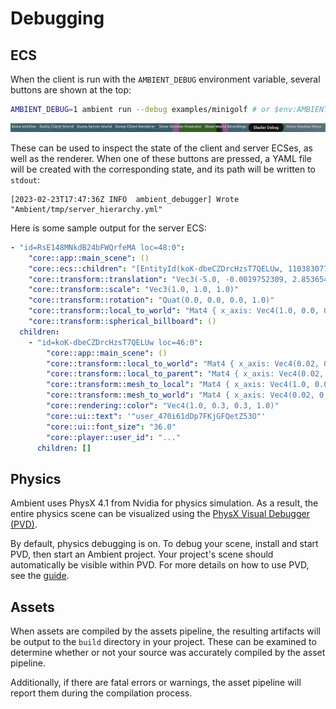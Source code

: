 # Debugging

## ECS

When the client is run with the `AMBIENT_DEBUG` environment variable, several buttons are shown at the top:

```sh
AMBIENT_DEBUG=1 ambient run --debug examples/minigolf # or $env:AMBIENT_DEBUG=1 on Windows/PowerShell
```

![Debug buttons at the top of the window with `AMBIENT_DEBUG`](debug_buttons.png)

These can be used to inspect the state of the client and server ECSes, as well as the renderer. When one of these buttons are pressed, a YAML file will be created with the corresponding state, and its path will be written to `stdout`:

```log
[2023-02-23T17:47:36Z INFO  ambient_debugger] Wrote "Ambient/tmp/server_hierarchy.yml"
```

Here is some sample output for the server ECS:

```yaml
- "id=RsE148MNkdB24bFWQrfeMA loc=48:0":
    "core::app::main_scene": ()
    "core::ecs::children": "[EntityId(koK-dbeCZDrcHzsT7QELUw, 110383077981027712353063371358575952530)]"
    "core::transform::translation": "Vec3(-5.0, -0.0019752309, 2.8536541)"
    "core::transform::scale": "Vec3(1.0, 1.0, 1.0)"
    "core::transform::rotation": "Quat(0.0, 0.0, 0.0, 1.0)"
    "core::transform::local_to_world": "Mat4 { x_axis: Vec4(1.0, 0.0, 0.0, 0.0), y_axis: Vec4(0.0, 1.0, 0.0, 0.0), z_axis: Vec4(0.0, 0.0, 1.0, 0.0), w_axis: Vec4(-5.0, -0.001970334, 2.8387475, 1.0) }"
    "core::transform::spherical_billboard": ()
  children:
    - "id=koK-dbeCZDrcHzsT7QELUw loc=46:0":
        "core::app::main_scene": ()
        "core::transform::local_to_world": "Mat4 { x_axis: Vec4(0.02, 0.0, 0.0, 0.0), y_axis: Vec4(0.0, -0.02, 1.7484555e-9, 0.0), z_axis: Vec4(0.0, -1.7484555e-9, -0.02, 0.0), w_axis: Vec4(-5.0, -0.001970334, 2.8387475, 1.0) }"
        "core::transform::local_to_parent": "Mat4 { x_axis: Vec4(0.02, 0.0, 0.0, 0.0), y_axis: Vec4(0.0, -0.02, 1.7484555e-9, 0.0), z_axis: Vec4(0.0, -1.7484555e-9, -0.02, 0.0), w_axis: Vec4(0.0, 0.0, 0.0, 1.0) }"
        "core::transform::mesh_to_local": "Mat4 { x_axis: Vec4(1.0, 0.0, 0.0, 0.0), y_axis: Vec4(0.0, 1.0, 0.0, 0.0), z_axis: Vec4(0.0, 0.0, 1.0, 0.0), w_axis: Vec4(0.0, 0.0, 0.0, 1.0) }"
        "core::transform::mesh_to_world": "Mat4 { x_axis: Vec4(0.02, 0.0, 0.0, 0.0), y_axis: Vec4(0.0, -0.02, 1.7484555e-9, 0.0), z_axis: Vec4(0.0, -1.7484555e-9, -0.02, 0.0), w_axis: Vec4(-5.0, -0.001970334, 2.8387475, 1.0) }"
        "core::rendering::color": "Vec4(1.0, 0.3, 0.3, 1.0)"
        "core::ui::text": '"user_470i61dDp7FKjGFQetZ53O"'
        "core::ui::font_size": "36.0"
        "core::player::user_id": "..."
      children: []
```

## Physics

Ambient uses PhysX 4.1 from Nvidia for physics simulation. As a result, the entire physics scene can be visualized using the [PhysX Visual Debugger (PVD)](https://developer.nvidia.com/physx-visual-debugger).

By default, physics debugging is on. To debug your scene, install and start PVD, then start an Ambient project. Your project's scene should automatically be visible within PVD. For more details on how to use PVD, see the [guide](https://gameworksdocs.nvidia.com/PhysX/4.1/documentation/physxguide/Manual/VisualDebugger.html).

## Assets

When assets are compiled by the assets pipeline, the resulting artifacts will be output to the `build` directory in your project. These can be examined to determine whether or not your source was accurately compiled by the asset pipeline.

Additionally, if there are fatal errors or warnings, the asset pipeline will report them during the compilation process.

